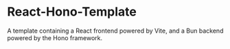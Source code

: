 # React-Hono-Template
A template containing a React frontend powered by Vite, and a Bun backend powered by the Hono framework.
